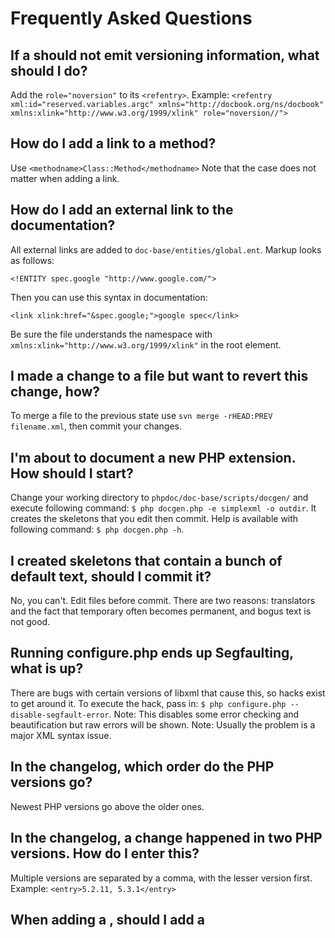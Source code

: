 # Frequently Asked Questions

## If a <refentry> should not emit versioning information, what should I do?
Add the `role="noversion"` to its `<refentry>`. Example: `<refentry xml:id="reserved.variables.argc" xmlns="http://docbook.org/ns/docbook" xmlns:xlink="http://www.w3.org/1999/xlink" role="noversion//">`

## How do I add a link to a method?
Use `<methodname>Class::Method</methodname>` Note that the case does not matter when adding a link.

## How do I add an external link to the documentation?
All external links are added to `doc-base/entities/global.ent`. Markup looks as follows:
```
<!ENTITY spec.google "http://www.google.com/">
```
Then you can use this syntax in documentation:
```
<link xlink:href="&spec.google;">google spec</link>
```
Be sure the file understands the namespace with `xmlns:xlink="http://www.w3.org/1999/xlink"` in the root element.

## I made a change to a file but want to revert this change, how?
To merge a file to the previous state use `svn merge -rHEAD:PREV filename.xml`, then commit your changes.

## I'm about to document a new PHP extension. How should I start?
Change your working directory to `phpdoc/doc-base/scripts/docgen/` and execute following command:
`$ php docgen.php -e simplexml -o outdir`. It creates the skeletons that you edit then commit.
Help is available with following command: `$ php docgen.php -h`.

## I created skeletons that contain a bunch of default text, should I commit it?
No, you can't. Edit files before commit. There are two reasons: translators and the fact that temporary
often becomes permanent, and bogus text is not good.

## Running configure.php ends up Segfaulting, what is up?
There are bugs with certain versions of libxml that cause this, so hacks exist to get around it.
To execute the hack, pass in: `$ php configure.php --disable-segfault-error`.
Note: This disables some error checking and beautification but raw errors will be shown.
Note: Usually the problem is a major XML syntax issue.

## In the changelog, which order do the PHP versions go?
Newest PHP versions go above the older ones.

## In the changelog, a change happened in two PHP versions. How do I enter this?
Multiple versions are separated by a comma, with the lesser version first. Example: `<entry>5.2.11, 5.3.1</entry>`

## When adding a <note>, should I add a <title>?
Typically titles are useful for notes, but it's not required. Syntax as follows:
```
<note>
 <title>foo</title>
 <para>note contents</para>
</note>
```

## A feature became available in PHP X.Y.Z, how do I document that?
Version information for functions is stored inside `versions.xml` within each extension: `phpdoc/en/extname/version.xml`
Changes to functions, like added parameters, are documented within changelogs for each page
Example text: **Feature X has been available since PHP X.Y.Z**.

## A parameter is optional, how is it documented?
Like normal, except `methodparam` receives the `choice="opt"` attribute, and the `<initializer>` tag is used
to signify the default value. Example syntax:
```
<methodparam choice="opt"><type>bool</type><parameter>httponly</parameter><initializer>false</initializer></methodparam>
```

## Do I need to edit these entities* files?
No, these are auto-generated by the configure process, also do not commit them.
Examples: `entities/file-entities.ent` and `en/reference/foo/entities.bar.xml`

## Is there an online editor?
Yes, just go to https://edit.php.net

## How often is the documentation built?
Weekly, but there is special mirror - https://doc.php.net - where documentation is build every six hours.

## I see example.outputs and example.outputs.similar entities, what's the difference?
The `&example.outputs.similar;` entity is used when the output may differ between executions or machines.
The `&example.outputs;` entity output will always, under all conditions, be the same.

## I need to add a piece of text to three or more pages, how?
Add the snippet to `en/language-snippets.ent` as an entity and link to the entity within the desired pages.
This is done so translators can update one version of this text.

## How do I find missing documentation? Or undocumented (proto only) documentation?
Missing functions (no associated XML files) can be found like so (assuming a doc checkout, and PhD is installed):
```
php doc-base/configure.php
phd --docbook doc-base/.manual.xml --package PHP --format php
php doc-base/scripts/check-missing-docs.php -d output/index.sqlite
```

## What .subversion/config settings should I have set?
```
*.xml = svn:eol-style=native;svn:keywords=Id Rev Revision Date LastChangedDate LastChangedRevision Author LastChangedBy HeadURL URL
```